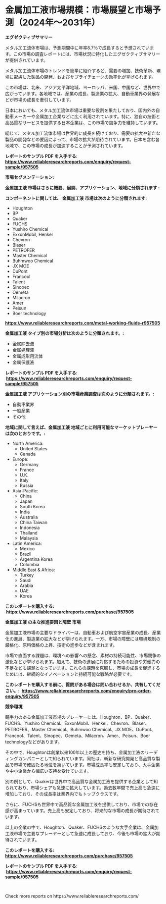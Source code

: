 <p><h1>金属加工液市場規模：市場展望と市場予測（2024年〜2031年）</h1></p><p><strong>エグゼクティブサマリー</strong></p>
<p><p>メタル加工流体市場は、予測期間中に年率8.7％で成長すると予想されています。この市場の調査レポートには、市場状況に特化したエグゼクティブサマリーが提供されています。</p><p>メタル加工流体市場のトレンドを簡単に紹介すると、需要の増加、技術革新、環境に配慮した製品の開発、およびサプライチェーンの効率化が挙げられます。</p><p>この市場は、北米、アジア太平洋地域、ヨーロッパ、米国、中国など、世界中で広がっています。各地域では、産業の成長、製造業の拡大、自動車業界の発展などが市場の成長を牽引しています。</p><p>日本においても、メタル加工流体市場は重要な役割を果たしており、国内外の自動車メーカーや金属加工企業などに広く利用されています。特に、独自の技術と高品質なサービスを提供する日本企業は、この市場で競争力を維持しています。</p><p>総じて、メタル加工流体市場は世界的に成長を続けており、需要の拡大や新たな製品の開発などの要因によって、市場の拡大が期待されています。日本を含む各地域で、この市場の成長が加速することが予測されています。</p></p>
<p><strong>レポートのサンプル PDF を入手する: <a href="https://www.reliableresearchreports.com/enquiry/request-sample/957505">https://www.reliableresearchreports.com/enquiry/request-sample/957505</a></strong></p>
<p><strong>市場セグメンテーション:</strong></p>
<p><strong> 金属加工液 市場はさらに概要、展開、アプリケーション、地域に分類されます :</strong></p>
<p><strong>コンポーネントに関しては、 金属加工液 市場は次のように分類されます: &nbsp;</strong></p>
<p><ul><li>Houghton</li><li>BP</li><li>Quaker</li><li>FUCHS</li><li>Yushiro Chemical</li><li>ExxonMobil, Henkel</li><li>Chevron</li><li>Blaser</li><li>PETROFER</li><li>Master Chemical</li><li>Buhmwoo Chemical</li><li>JX MOE</li><li>DuPont</li><li>Francool</li><li>Talent</li><li>Sinopec</li><li>Oemeta</li><li>Milacron</li><li>Amer</li><li>Peisun</li><li>Boer technology</li></ul></p>
<p><strong><a href="https://www.reliableresearchreports.com/metal-working-fluids-r957505">https://www.reliableresearchreports.com/metal-working-fluids-r957505</a></strong></p>
<p><strong> 金属加工液 タイプ別の市場分析は次のように分類されます。:</strong></p>
<p><ul><li>金属除去液</li><li>金属処理液</li><li>金属成形用流体</li><li>金属保護液</li></ul></p>
<p><strong>レポートのサンプル PDF を入手する: &nbsp;<a href="https://www.reliableresearchreports.com/enquiry/request-sample/957505">https://www.reliableresearchreports.com/enquiry/request-sample/957505</a></strong></p>
<p><strong> 金属加工液 アプリケーション別の市場産業調査は次のように分類されます。:</strong></p>
<p><ul><li>自動車業界</li><li>一般産業</li><li>その他</li></ul></p>
<p><strong>地域に関して言えば、金属加工液 地域ごとに利用可能なマーケットプレーヤーは次のとおりです。:</strong></p>
<p><ul>
    <li>
        North America:
        <ul>
            <li>United States</li>
            <li>Canada</li>
        </ul>
    </li>
    <li>
        Europe:
        <ul>
            <li>Germany</li>
            <li>France</li>
            <li>U.K.</li>
            <li>Italy</li>
            <li>Russia</li>
        </ul>
    </li>
    <li>
        Asia-Pacific:
        <ul>
            <li>China</li>
            <li>Japan</li>
            <li>South Korea</li>
            <li>India</li>
            <li>Australia</li>
            <li>China Taiwan</li>
            <li>Indonesia</li>
            <li>Thailand</li>
            <li>Malaysia</li>
        </ul>
    </li>
    <li>
        Latin America:
        <ul>
            <li>Mexico</li>
            <li>Brazil</li>
            <li>Argentina Korea</li>
            <li>Colombia</li>
        </ul>
    </li>
    <li>
        Middle East & Africa:
        <ul>
            <li>Turkey</li>
            <li>Saudi</li>
            <li>Arabia</li>
            <li>UAE</li>
            <li>Korea</li>
        </ul>
    </li>
    </ul></p>
<p><strong>このレポートを購入する: &nbsp;<a href="https://www.reliableresearchreports.com/purchase/957505">https://www.reliableresearchreports.com/purchase/957505</a></strong></p>
<p><strong>金属加工液 の主な推進要因と障壁 市場</strong></p>
<p><p>金属加工液市場の主要なドライバーは、自動車および航空宇宙産業の成長、産業化の進展、製造業の拡大などが挙げられます。一方、市場の障壁には環境規制の厳格化、原料価格の上昇、技術の進歩などが含まれます。</p><p>市場で直面する課題は、環境への影響への懸念、素材の持続可能性、市場競争の激化などが挙げられます。加えて、技術の進展に対応するための投資や労働力の不足なども課題となっています。これらの課題を克服し、市場の成長を促進するためには、継続的なイノベーションと持続可能な戦略が必要です。</p></p>
<p><strong>このレポートを購入する前に、質問がある場合は問い合わせるか、共有してください。:&nbsp; <a href="https://www.reliableresearchreports.com/enquiry/pre-order-enquiry/957505">https://www.reliableresearchreports.com/enquiry/pre-order-enquiry/957505</a></strong></p>
<p><strong>競争環境</strong></p>
<p><p>競争力のある金属加工液市場のプレーヤーには、Houghton、BP、Quaker、FUCHS、Yushiro Chemical、ExxonMobil、Henkel、Chevron、Blaser、PETROFER、Master Chemical、Buhmwoo Chemical、JX MOE、DuPont、Francool、Talent、Sinopec、Oemeta、Milacron、Amer、Peisun、Boer technologyなどがあります。</p><p>その中で、Houghtonは創業以来100年以上の歴史を持ち、金属加工液のリーディングカンパニーとして知られています。同社は、斬新な研究開発と高品質な製品で市場で確固たる地位を築いています。市場成長率も安定しており、大手企業や中小企業から幅広い支持を受けています。</p><p>別の例として、Quakerは世界中で高品質な金属加工液を提供する企業として知られており、市場シェアも急速に拡大しています。過去数年間で売上高も急速に増加しており、その成長率は業界内でもトップクラスです。</p><p>さらに、FUCHSも世界中で高品質な金属加工液を提供しており、市場での存在感が高まっています。売上高も安定しており、将来的な市場の成長が期待されています。</p><p>以上の企業の中で、Houghton、Quaker、FUCHSのような大手企業は、金属加工液市場で主要なプレーヤーとして急速に成長しており、今後も市場の拡大が期待されています。</p></p>
<p><strong>このレポートを購入する: &nbsp; <a href="https://www.reliableresearchreports.com/purchase/957505">https://www.reliableresearchreports.com/purchase/957505</a></strong></p>
<p><strong>レポートのサンプル PDF を入手する: &nbsp;<a href="https://www.reliableresearchreports.com/enquiry/request-sample/957505">https://www.reliableresearchreports.com/enquiry/request-sample/957505</a></strong><strong></strong></p>
<p>&nbsp;</p>
<p>Check more reports on https://www.reliableresearchreports.com/</p>
